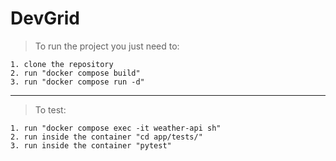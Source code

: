 # DevGrid

> To run the project you just need to:

    1. clone the repository
    2. run "docker compose build"
    3. run "docker compose run -d"

---

> To test:

    1. run "docker compose exec -it weather-api sh"
    2. run inside the container "cd app/tests/"
    3. run inside the container "pytest"
